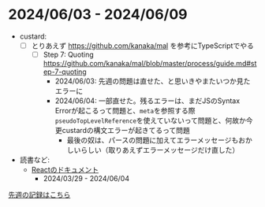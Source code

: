 # 2024/06/03 - 2024/06/09

- custard:
    - [ ] とりあえず <https://github.com/kanaka/mal> を参考にTypeScriptでやる
        - [ ] Step 7: Quoting <https://github.com/kanaka/mal/blob/master/process/guide.md#step-7-quoting>
            - 2024/06/03: 先週の問題は直せた、と思いきやまたいつか見たエラーに
            - 2024/06/04: 一部直せた。残るエラーは、まだJSのSyntax Errorが起こるって問題と、`meta`を参照する際`pseudoTopLevelReference`を使えていないって問題と、何故か今更custardの構文エラーが起きてるって問題
                - 最後の奴は、パースの問題に加えてエラーメッセージもおかしいらしい（取りあえずエラーメッセージだけ直した）
- 読書など:
    - [Reactのドキュメント](https://ja.react.dev/learn)
        - 2024/03/29 - 2024/06/04

[先週の記録はこちら](https://github.com/igrep/daily-commits/blob/0e3b208202d657ead7995124e393b8036d87b68a/yesterday.md)
